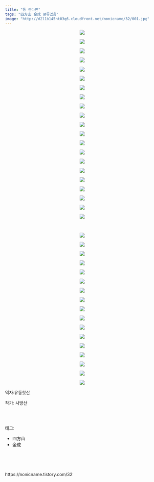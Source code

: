 ```yaml
---
title: "통 한다면"
tags: "四方山 金成 분류없음"
image: "http://d2l1b145ht03q6.cloudfront.net/nonicname/32/001.jpg"
---
```

<div class="article">
<div class="tt_article_useless_p_margin"><p style="text-align: center; clear: none; float: none;"><img src="{{ site.imgserver1 }}/nonicname/32/001.jpg"/></p><p style="text-align: center; clear: none; float: none;"><img src="{{ site.imgserver1 }}/nonicname/32/002.jpg"/></p><p style="text-align: center; clear: none; float: none;"><img src="{{ site.imgserver1 }}/nonicname/32/003.jpg"/></p><p style="text-align: center; clear: none; float: none;"><img src="{{ site.imgserver1 }}/nonicname/32/004.jpg"/></p><p style="text-align: center; clear: none; float: none;"><img src="{{ site.imgserver1 }}/nonicname/32/005.jpg"/></p><p style="text-align: center; clear: none; float: none;"><img src="{{ site.imgserver1 }}/nonicname/32/006.jpg"/></p><p style="text-align: center; clear: none; float: none;"><img src="{{ site.imgserver1 }}/nonicname/32/007.jpg"/></p><p style="text-align: center; clear: none; float: none;"><img src="{{ site.imgserver1 }}/nonicname/32/008.jpg"/></p><p style="text-align: center; clear: none; float: none;"><img src="{{ site.imgserver1 }}/nonicname/32/009.jpg"/></p><p style="text-align: center; clear: none; float: none;"><img src="{{ site.imgserver1 }}/nonicname/32/010.jpg"/></p><p style="text-align: center; clear: none; float: none;"><img src="{{ site.imgserver1 }}/nonicname/32/011.jpg"/></p><p style="text-align: center; clear: none; float: none;"><img src="{{ site.imgserver1 }}/nonicname/32/012.jpg"/></p><p style="text-align: center; clear: none; float: none;"><img src="{{ site.imgserver1 }}/nonicname/32/013.jpg"/></p><p style="text-align: center; clear: none; float: none;"><img src="{{ site.imgserver1 }}/nonicname/32/014.jpg"/></p><p style="text-align: center; clear: none; float: none;"><img src="{{ site.imgserver1 }}/nonicname/32/015.jpg"/></p><p style="text-align: center; clear: none; float: none;"><img src="{{ site.imgserver1 }}/nonicname/32/016.jpg"/></p><p style="text-align: center; clear: none; float: none;"><img src="{{ site.imgserver1 }}/nonicname/32/017.jpg"/></p><p style="text-align: center; clear: none; float: none;"><img src="{{ site.imgserver1 }}/nonicname/32/018.jpg"/></p><p style="text-align: center; clear: none; float: none;"><img src="{{ site.imgserver1 }}/nonicname/32/019.jpg"/></p><p style="text-align: center; clear: none; float: none;"><img src="{{ site.imgserver1 }}/nonicname/32/020.jpg"/></p><p style="text-align: center; clear: none; float: none;"><img src="{{ site.imgserver1 }}/nonicname/32/021.jpg"/></p><p style="text-align: center; clear: none; float: none;"><br/></p><p style="text-align: center; clear: none; float: none;"><img src="{{ site.imgserver1 }}/nonicname/32/022.jpg"/></p><p style="text-align: center; clear: none; float: none;"><img src="{{ site.imgserver1 }}/nonicname/32/023.jpg"/></p><p style="text-align: center; clear: none; float: none;"><img src="{{ site.imgserver1 }}/nonicname/32/024.jpg"/></p><p style="text-align: center; clear: none; float: none;"><img src="{{ site.imgserver1 }}/nonicname/32/025.jpg"/></p><p style="text-align: center; clear: none; float: none;"><img src="{{ site.imgserver1 }}/nonicname/32/026.jpg"/></p><p style="text-align: center; clear: none; float: none;"><img src="{{ site.imgserver1 }}/nonicname/32/027.jpg"/></p><p style="text-align: center; clear: none; float: none;"><img src="{{ site.imgserver1 }}/nonicname/32/028.jpg"/></p><p style="text-align: center; clear: none; float: none;"><img src="{{ site.imgserver1 }}/nonicname/32/029.jpg"/></p><p style="text-align: center; clear: none; float: none;"><img src="{{ site.imgserver1 }}/nonicname/32/030.jpg"/></p><p style="text-align: center; clear: none; float: none;"><img src="{{ site.imgserver1 }}/nonicname/32/031.jpg"/></p><p style="text-align: center; clear: none; float: none;"><img src="{{ site.imgserver1 }}/nonicname/32/032.jpg"/></p><p style="text-align: center; clear: none; float: none;"><img src="{{ site.imgserver1 }}/nonicname/32/033.jpg"/></p><p style="text-align: center; clear: none; float: none;"><img src="{{ site.imgserver1 }}/nonicname/32/034.jpg"/></p><p style="text-align: center; clear: none; float: none;"><img src="{{ site.imgserver1 }}/nonicname/32/035.jpg"/></p><p style="text-align: center; clear: none; float: none;"><img src="{{ site.imgserver1 }}/nonicname/32/036.jpg"/></p><p style="text-align: center; clear: none; float: none;"><img src="{{ site.imgserver1 }}/nonicname/32/037.jpg"/></p><p style="text-align: center; clear: none; float: none;"><img src="{{ site.imgserver1 }}/nonicname/32/038.jpg"/></p><p>역자:유동핫산<br/></p></div>
<p>작가: 사방산</p><br/>
</div><br/>
<div class="tagTrail">
<p>태그: </p>
<ul>
<li>四方山</li>
<li>金成</li>
</ul>
</div><br/>
<div class="cb_lstcomment">
</div><br/>

<br/>
<p id="refer">https://nonicname.tistory.com/32</p>
<br/>

